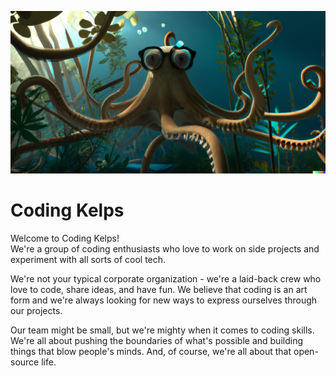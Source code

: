 ![Coding Kelps banner](https://github.com/coding-kelps/.github/blob/d85cc0e9e0168d02ec0eebbcea1ebdbd26b61fb9/img/coding-kelps-banner.png)

# Coding Kelps
Welcome to Coding Kelps!  
We're a group of coding enthusiasts who love to work on side projects and experiment with all sorts of cool tech.  

We're not your typical corporate organization - we're a laid-back crew who love to code, share ideas, and have fun. We believe that coding is an art form and we're always looking for new ways to express ourselves through our projects.  

Our team might be small, but we're mighty when it comes to coding skills. We're all about pushing the boundaries of what's possible and building things that blow people's minds. And, of course, we're all about that open-source life.
